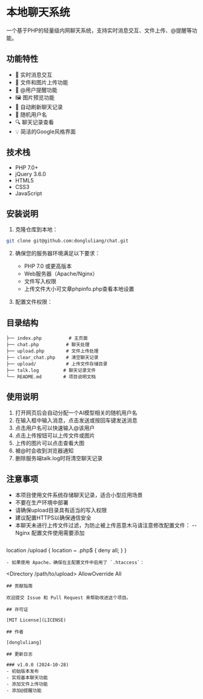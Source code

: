 # 本地聊天系统

一个基于PHP的轻量级内网聊天系统，支持实时消息交互、文件上传、@提醒等功能。

## 功能特性

- 💬 实时消息交互
- 📎 文件和图片上传功能
- 🔔 @用户提醒功能
- 🖼️ 图片预览功能
- 🔄 自动刷新聊天记录
- 👤 随机用户名
- 🔍 聊天记录查看
- 💡 简洁的Google风格界面

## 技术栈

- PHP 7.0+
- jQuery 3.6.0
- HTML5
- CSS3
- JavaScript

## 安装说明

1. 克隆仓库到本地：
```bash
git clone git@github.com:dongluliang/chat.git
```
2. 确保您的服务器环境满足以下要求：
   - PHP 7.0 或更高版本
   - Web服务器（Apache/Nginx）
   - 文件写入权限
   - 上传文件大小可文章phpinfo.php查看本地设置

3. 配置文件权限：

## 目录结构

```
├── index.php          # 主页面
├── chat.php          # 聊天处理
├── upload.php        # 文件上传处理
├── clear_chat.php    # 清空聊天记录
├── upload/           # 上传文件存储目录
├── talk.log         # 聊天记录文件
└── README.md        # 项目说明文档
```

## 使用说明

1. 打开网页后会自动分配一个AI模型相关的随机用户名
2. 在输入框中输入消息，点击发送或按回车键发送消息
3. 点击用户名可以快速输入@该用户
4. 点击上传按钮可以上传文件或图片
5. 上传的图片可以点击查看大图
6. 被@时会收到浏览器通知
7. 删除服务端talk.log时将清空聊天记录

## 注意事项

- 本项目使用文件系统存储聊天记录，适合小型应用场景
- 不要在生产环境中部署
- 请确保upload目录具有适当的写入权限
- 建议配置HTTPS以确保通信安全
- 本聊天未进行上传文件过滤，为防止被上传恶意木马请注意修改配置文件：
-- Nginx 配置文件使用需要添加
  ```
 location /upload {
    location ~ \.php$ {
        deny all;
    }
}
```
- 如果使用 Apache，确保在主配置文件中启用了 `.htaccess`：
```
<Directory /path/to/upload>
    AllowOverride All
</Directory>
```
## 贡献指南

欢迎提交 Issue 和 Pull Request 来帮助改进这个项目。

## 许可证

[MIT License](LICENSE)

## 作者

[dongluliang]

## 更新日志

### v1.0.0 (2024-10-28)
- 初始版本发布
- 实现基本聊天功能
- 添加文件上传功能
- 添加@提醒功能
